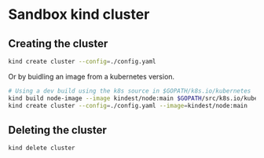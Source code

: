 # Sandbox kind cluster

## Creating the cluster

```bash
kind create cluster --config=./config.yaml
```

Or by buidling an image from a kubernetes version.

```bash
# Using a dev build using the k8s source in $GOPATH/k8s.io/kubernetes
kind build node-image --image kindest/node:main $GOPATH/src/k8s.io/kubernetes
kind create cluster --config=./config.yaml --image=kindest/node:main
```

## Deleting the cluster

```bash
kind delete cluster
```
